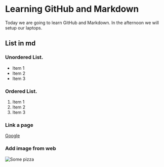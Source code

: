 # Learning GitHub and Markdown

Today we are going to learn GitHub and Markdown. In the afternoon we will setup our laptops.

## List in md

### Unordered List.
 - Item 1
 - Item 2
 - Item 3

### Ordered List.
1. Item 1
2. Item 2
3. Item 3

### Link a page
[Google](http://www.google.com)

### Add image from web
![Some pizza](https://lh5.googleusercontent.com/p/AF1QipMCOj4mqwXQxxJ1oMfwgLP_ISYTRf22cnxL1A8P=w408-h510-k-no)
